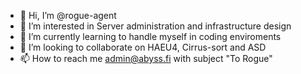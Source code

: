 - 👋 Hi, I’m @rogue-agent
- 👀 I’m interested in Server administration and infrastructure design
- 🌱 I’m currently learning to handle myself in coding enviroments
- 💞️ I’m looking to collaborate on HAEU4, Cirrus-sort and ASD
- 📫 How to reach me admin@abyss.fi with subject "To Rogue"

